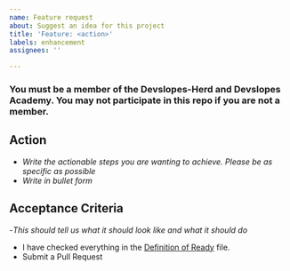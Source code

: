 ```yaml
---
name: Feature request
about: Suggest an idea for this project
title: 'Feature: <action>'
labels: enhancement
assignees: ''

---
```


### You must be a member of the Devslopes-Herd and Devslopes Academy. You may not participate in this repo if you are not a member.

## Action
- _Write the actionable steps you are wanting to achieve. Please be as specific as possible_
- _Write in bullet form_

## Acceptance Criteria
-_This should tell us what it should look like and what it should do_
- I have checked everything in the [Definition of Ready](https://github.com/Devslopes-Herd/TeamStandardsAndRules/blob/main/DefinitionOfReady.md) file.
- Submit a Pull Request
